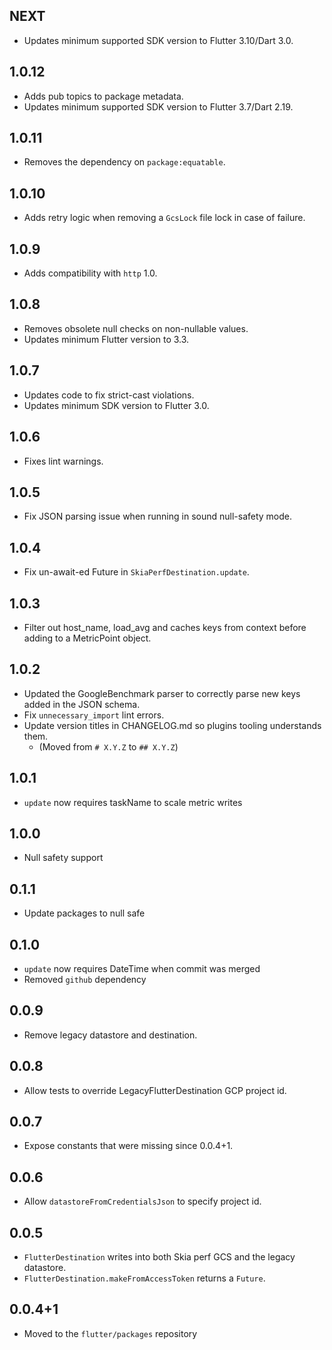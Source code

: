 ## NEXT

* Updates minimum supported SDK version to Flutter 3.10/Dart 3.0.

## 1.0.12

* Adds pub topics to package metadata.
* Updates minimum supported SDK version to Flutter 3.7/Dart 2.19.

## 1.0.11

* Removes the dependency on `package:equatable`.

## 1.0.10

* Adds retry logic when removing a `GcsLock` file lock in case of failure.

## 1.0.9

* Adds compatibility with `http` 1.0.

## 1.0.8

* Removes obsolete null checks on non-nullable values.
* Updates minimum Flutter version to 3.3.

## 1.0.7

* Updates code to fix strict-cast violations.
* Updates minimum SDK version to Flutter 3.0.

## 1.0.6

- Fixes lint warnings.

## 1.0.5

- Fix JSON parsing issue when running in sound null-safety mode.

## 1.0.4

- Fix un-await-ed Future in `SkiaPerfDestination.update`.

## 1.0.3

- Filter out host_name, load_avg and caches keys from context
  before adding to a MetricPoint object.

## 1.0.2

- Updated the GoogleBenchmark parser to correctly parse new keys added
  in the JSON schema.
- Fix `unnecessary_import` lint errors.
- Update version titles in CHANGELOG.md so plugins tooling understands them.
  - (Moved from `# X.Y.Z` to `## X.Y.Z`)

## 1.0.1

- `update` now requires taskName to scale metric writes

## 1.0.0

- Null safety support

## 0.1.1

- Update packages to null safe

## 0.1.0

- `update` now requires DateTime when commit was merged
- Removed `github` dependency

## 0.0.9

- Remove legacy datastore and destination.

## 0.0.8

- Allow tests to override LegacyFlutterDestination GCP project id.

## 0.0.7

- Expose constants that were missing since 0.0.4+1.

## 0.0.6

- Allow `datastoreFromCredentialsJson` to specify project id.

## 0.0.5

- `FlutterDestination` writes into both Skia perf GCS and the legacy datastore.
- `FlutterDestination.makeFromAccessToken` returns a `Future`.

## 0.0.4+1

- Moved to the `flutter/packages` repository
